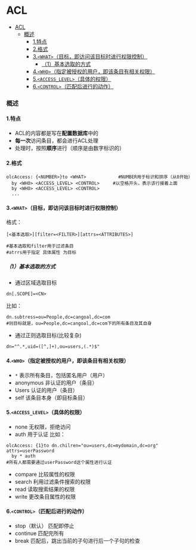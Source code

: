 # ACL

<!-- @import "[TOC]" {cmd="toc" depthFrom=1 depthTo=6 orderedList=false} -->
<!-- code_chunk_output -->

- [ACL](#acl)
    - [概述](#概述)
      - [1.特点](#1特点)
      - [2.格式](#2格式)
      - [3.`<WHAT>`（目标，即访问该目标时进行权限控制）](#3what目标即访问该目标时进行权限控制)
        - [（1）基本选取的方式](#1基本选取的方式)
      - [4.`<WHO>`（指定被授权的用户，即该条目有相关权限）](#4who指定被授权的用户即该条目有相关权限)
      - [5.`<ACCESS_LEVEL>`（具体的权限）](#5access_level具体的权限)
      - [6.`<CONTROL>`（匹配后进行的动作）](#6control匹配后进行的动作)

<!-- /code_chunk_output -->

### 概述
#### 1.特点
* ACL的内容都是写在**配置数据库**中的
* **每一次**访问条目，都会进行ACL处理
* 处理时，按照**顺序**进行（顺序是由数字标识的）

#### 2.格式
```shell
olcAccess: {<NUMBER>}to <WHAT>            #NUMBER用于标识和排序（从0开始）
  by <WHO> <ACCESS_LEVEL> <CONTROL>     #以空格开头，表示该行接着上面
  by <WHO> <ACCESS_LEVEL> <CONTROL>
  ...
```

#### 3.`<WHAT>`（目标，即访问该目标时进行权限控制）
格式：
```shell
[<基本选取>][filter=<FILTER>][attrs=<ATTRIBUTES>]

#基本选取和filter用于过滤条目
#atrrs用于指定 具体属性 为目标
```
##### （1）基本选取的方式
* 通过区域选取目标
```shell
dn[.SCOPE]=<CN>
```
比如：
```shell
dn.subtress=ou=People,dc=cangoal,dc=com
#则目标就是，ou=People,dc=cangoal,dc=com下的所有条目及其自身
```

* 通过正则选取目标(比较复杂)
```shell
dn="^.*,uid=([^,]+),ou=users,(.*)$"
```

#### 4.`<WHO>`（指定被授权的用户，即该条目有相关权限）
* `*`
表示所有条目，包括匿名用户（用户）
* anonymous
非认证的用户（条目）
* Users
认证的用户（条目）
* self
该条目本身（即目标条目）

#### 5.`<ACCESS_LEVEL>`（具体的权限）
* none
无权限，拒绝访问
* auth
用于认证
比如：
```shell
olcAccess: {1}to dn.chilren="ou=users,dc=mydomain,dc=org" attrs=userPassword
  by * auth
#所有人都需要通过userPassword这个属性进行认证
```
* compare
比较属性的权限
* search
利用过滤条件搜索的权限
* read
读取搜索结果的权限
* write
更改条目属性的权限

#### 6.`<CONTROL>`（匹配后进行的动作）
* stop（默认）
匹配即停止
* continue
匹配完所有
* break
匹配后，跳出当前的子句进行后一个子句的检查
